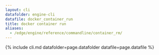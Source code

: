 ```yaml
---
layout: cli
datafolder: engine-cli
datafile: docker_container_run
title: docker container run
aliases:
  - /edge/engine/reference/commandline/container_rm/
---
```

<!--
This page is automatically generated from Docker's source code. If you want to
suggest a change to the text that appears here, open a ticket or pull request
in the source repository on GitHub:

https://github.com/docker/cli
-->

{% include cli.md datafolder=page.datafolder datafile=page.datafile %}
